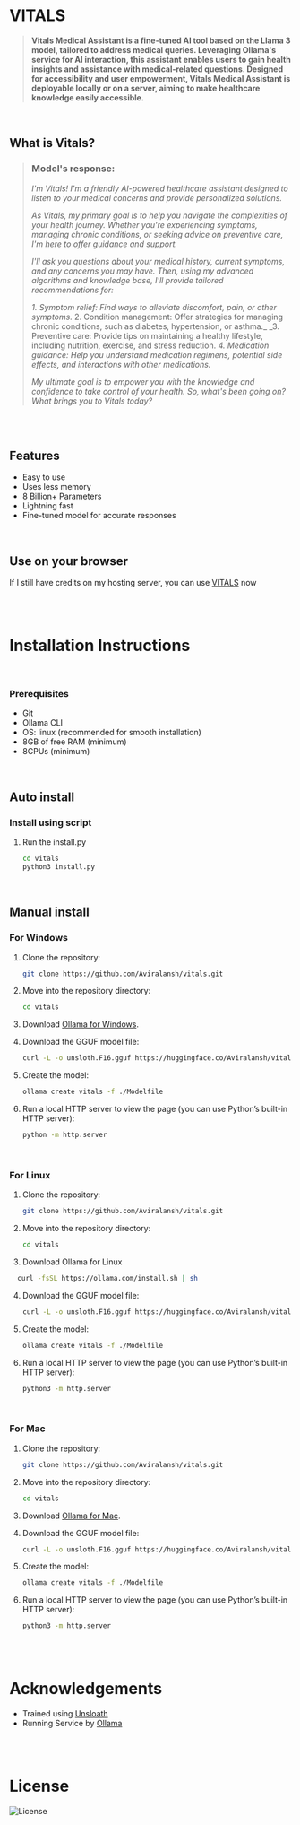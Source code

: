 # VITALS


> **Vitals Medical Assistant is a fine-tuned AI tool based on the Llama 3 model, tailored to address medical queries. Leveraging Ollama's service for AI interaction, this assistant enables users to gain health insights and assistance with medical-related questions. Designed for accessibility and user empowerment, Vitals Medical Assistant is deployable locally or on a server, aiming to make healthcare knowledge easily accessible.**

<br>

## What is Vitals?
> ### **Model's response**: 
> _I'm Vitals! I'm a friendly AI-powered healthcare assistant designed to listen to your medical concerns and provide personalized solutions._
>
> _As Vitals, my primary goal is to help you navigate the complexities of your health journey. Whether you're experiencing symptoms, managing chronic conditions, or seeking advice on preventive care, I'm here to offer guidance and support._
>
> _I'll ask you questions about your medical history, current symptoms, and any concerns you may have. Then, using my advanced algorithms and knowledge base, I'll provide tailored recommendations for:_
>
> _1. Symptom relief: Find ways to alleviate discomfort, pain, or other symptoms._
> 2. Condition management: Offer strategies for managing chronic conditions, such as diabetes, hypertension, or asthma._
> _3. Preventive care: Provide tips on maintaining a healthy lifestyle, including nutrition, exercise, and stress reduction.
> _4. Medication guidance: Help you understand medication regimens, potential side effects, and interactions with other medications._
>
> _My ultimate goal is to empower you with the knowledge and confidence to take control of your health. So, what's been going on? What brings you to Vitals today?_

<br><br>

## Features
- Easy to use
- Uses less memory
- 8 Billion+ Parameters
- Lightning fast
- Fine-tuned model for accurate responses

<br>

## Use on your browser
If I still have credits on my hosting server, you can use [VITALS](http://139.84.143.233/) now 

<br><br>

# Installation Instructions
<br>

### Prerequisites
- Git
- Ollama CLI
- OS: linux (recommended for smooth installation)
- 8GB of free RAM (minimum)
- 8CPUs (minimum)

<br>

## Auto install

### Install using script

1. Run the install.py
   ```bash
   cd vitals
   python3 install.py
   ```

<br>

## Manual install

### For Windows

1. Clone the repository:
    ```bash
    git clone https://github.com/Aviralansh/vitals.git
    ```

2. Move into the repository directory:
    ```bash
    cd vitals
    ```

3. Download [Ollama for Windows](https://ollama.com/download/windows).

4. Download the GGUF model file:
    ```bash
    curl -L -o unsloth.F16.gguf https://huggingface.co/Aviralansh/vitals-gguf-16bit/resolve/main/unsloth.F16.gguf
    ```

5. Create the model:
    ```bash
    ollama create vitals -f ./Modelfile
    ```

6. Run a local HTTP server to view the page (you can use Python’s built-in HTTP server):
    ```bash
    python -m http.server
    ```


<br>

### For Linux

1. Clone the repository:
    ```bash
    git clone https://github.com/Aviralansh/vitals.git
    ```

2. Move into the repository directory:
    ```bash
    cd vitals
    ```

3. Download Ollama for Linux
```bash
  curl -fsSL https://ollama.com/install.sh | sh
```

4. Download the GGUF model file:
    ```bash
    curl -L -o unsloth.F16.gguf https://huggingface.co/Aviralansh/vitals-gguf-16bit/resolve/main/unsloth.F16.gguf
    ```

5. Create the model:
    ```bash
    ollama create vitals -f ./Modelfile
    ```

6. Run a local HTTP server to view the page (you can use Python’s built-in HTTP server):
    ```bash
    python3 -m http.server
    ```


<br>

### For Mac

1. Clone the repository:
    ```bash
    git clone https://github.com/Aviralansh/vitals.git
    ```
    
2. Move into the repository directory:
    ```bash
    cd vitals
    ```

3. Download [Ollama for Mac](https://ollama.com/download/mac).

4. Download the GGUF model file:
    ```bash
    curl -L -o unsloth.F16.gguf https://huggingface.co/Aviralansh/vitals-gguf-16bit/resolve/main/unsloth.F16.gguf
    ```

5. Create the model:
    ```bash
    ollama create vitals -f ./Modelfile
    ```

6. Run a local HTTP server to view the page (you can use Python’s built-in HTTP server):
    ```bash
    python3 -m http.server
    ```

<br><br>
# Acknowledgements
- Trained using [Unsloath](https://github.com/unslothai/unsloth)
- Running Service by [Ollama](https://github.com/ollama/ollama)

<br><br>
# License
![License](https://img.shields.io/badge/license-MIT-blue.svg)